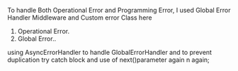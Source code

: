 To handle Both Operational Error and Programming Error, I used Global Error Handler Middleware and Custom error Class here
1. Operational Error.
2. Global Error..


using AsyncErrorHandler to handle GlobalErrorHandler and to prevent duplication try catch block and use of next()parameter again n again;